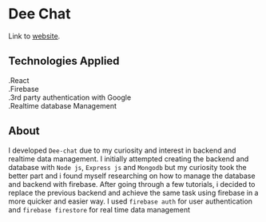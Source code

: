 # Dee Chat

Link to [website](https://deechat.netlify.app/).

## Technologies Applied 

.React<br/>
.Firebase<br/>
.3rd party authentication with Google<br/>
.Realtime database Management

## About
I developed `Dee-chat` due to my curiosity and interest in backend and realtime data management. I initially attempted creating the backend and database with `Node js`, `Express js` and `Mongodb` but my curiosity took the better part and i found myself researching on how to manage the database and backend with firebase. After going through a few tutorials, i decided to replace the previous backend and achieve the same task using firebase in a more quicker and easier way. I used `firebase auth` for user authentication and `firebase firestore` for real time data management

